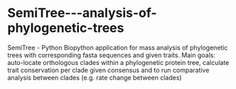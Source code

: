 # SemiTree---analysis-of-phylogenetic-trees
SemiTree - Python Biopython application for mass analysis of phylogenetic trees with corresponding fasta sequences and given traits. Main goals:  auto-locate orthologous clades within a phylogenetic protein tree, calculate trait conservation per clade given consensus and to run comparative analysis between clades (e.g. rate change between clades) 
